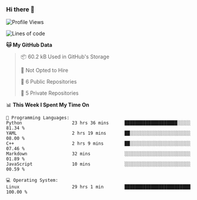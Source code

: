 ### Hi there 👋

<!--
**huayuan4396/huayuan4396** is a ✨ _special_ ✨ repository because its `README.md` (this file) appears on your GitHub profile.

Here are some ideas to get you started:

- 🔭 I’m currently working on ...
- 🌱 I’m currently learning ...
- 👯 I’m looking to collaborate on ...
- 🤔 I’m looking for help with ...
- 💬 Ask me about ...
- 📫 How to reach me: ...
- 😄 Pronouns: ...
- ⚡ Fun fact: ...
-->

<!--START_SECTION:waka-->
![Profile Views](http://img.shields.io/badge/Profile%20Views-308-blue)

![Lines of code](https://img.shields.io/badge/From%20Hello%20World%20I%27ve%20Written-142.3%20thousand%20lines%20of%20code-blue)

**🐱 My GitHub Data** 

> 📦 60.2 kB Used in GitHub's Storage 
 > 
> 🚫 Not Opted to Hire
 > 
> 📜 6 Public Repositories 
 > 
> 🔑 5 Private Repositories 
 > 
📊 **This Week I Spent My Time On** 

```text
💬 Programming Languages: 
Python                   23 hrs 36 mins      ████████████████████░░░░░   81.34 % 
YAML                     2 hrs 19 mins       ██░░░░░░░░░░░░░░░░░░░░░░░   08.00 % 
C++                      2 hrs 9 mins        ██░░░░░░░░░░░░░░░░░░░░░░░   07.46 % 
Markdown                 32 mins             ░░░░░░░░░░░░░░░░░░░░░░░░░   01.89 % 
JavaScript               10 mins             ░░░░░░░░░░░░░░░░░░░░░░░░░   00.59 % 

💻 Operating System: 
Linux                    29 hrs 1 min        █████████████████████████   100.00 % 
```


<!--END_SECTION:waka-->
